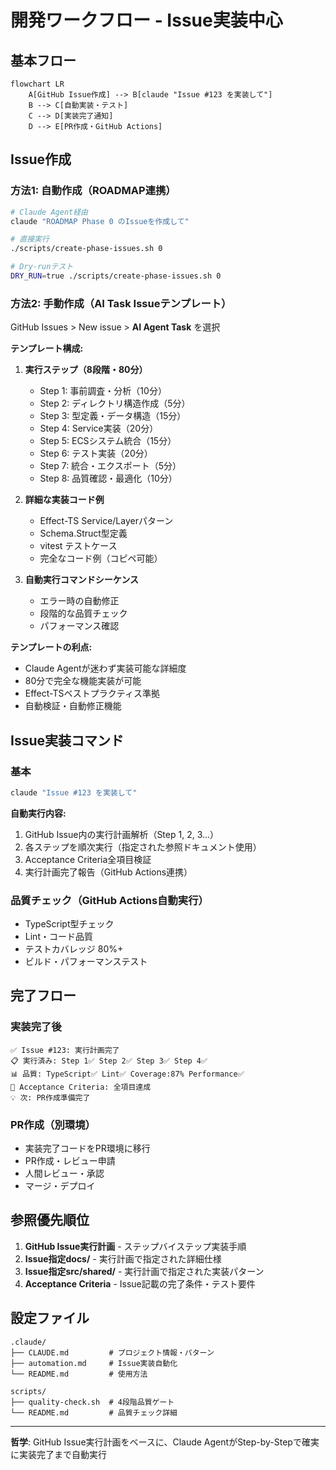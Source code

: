 # 開発ワークフロー - Issue実装中心
## 基本フロー

```mermaid
flowchart LR
    A[GitHub Issue作成] --> B[claude "Issue #123 を実装して"]
    B --> C[自動実装・テスト]
    C --> D[実装完了通知]
    D --> E[PR作成・GitHub Actions]
```

## Issue作成
### 方法1: 自動作成（ROADMAP連携）

```bash
# Claude Agent経由
claude "ROADMAP Phase 0 のIssueを作成して"

# 直接実行
./scripts/create-phase-issues.sh 0

# Dry-runテスト
DRY_RUN=true ./scripts/create-phase-issues.sh 0
```

### 方法2: 手動作成（AI Task Issueテンプレート）

GitHub Issues > New issue > **AI Agent Task** を選択

**テンプレート構成:**
1. **実行ステップ（8段階・80分）**
   - Step 1: 事前調査・分析（10分）
   - Step 2: ディレクトリ構造作成（5分）
   - Step 3: 型定義・データ構造（15分）
   - Step 4: Service実装（20分）
   - Step 5: ECSシステム統合（15分）
   - Step 6: テスト実装（20分）
   - Step 7: 統合・エクスポート（5分）
   - Step 8: 品質確認・最適化（10分）

2. **詳細な実装コード例**
   - Effect-TS Service/Layerパターン
   - Schema.Struct型定義
   - vitest テストケース
   - 完全なコード例（コピペ可能）

3. **自動実行コマンドシーケンス**
   - エラー時の自動修正
   - 段階的な品質チェック
   - パフォーマンス確認

**テンプレートの利点:**
- Claude Agentが迷わず実装可能な詳細度
- 80分で完全な機能実装が可能
- Effect-TSベストプラクティス準拠
- 自動検証・自動修正機能

## Issue実装コマンド
### 基本

```bash
claude "Issue #123 を実装して"
```

**自動実行内容:**
1. GitHub Issue内の実行計画解析（Step 1, 2, 3...）
2. 各ステップを順次実行（指定された参照ドキュメント使用）
3. Acceptance Criteria全項目検証
4. 実行計画完了報告（GitHub Actions連携）

### 品質チェック（GitHub Actions自動実行）

- TypeScript型チェック
- Lint・コード品質
- テストカバレッジ 80%+
- ビルド・パフォーマンステスト

## 完了フロー
### 実装完了後
```
✅ Issue #123: 実行計画完了
📋 実行済み: Step 1✅ Step 2✅ Step 3✅ Step 4✅
📊 品質: TypeScript✅ Lint✅ Coverage:87% Performance✅
🎯 Acceptance Criteria: 全項目達成
💡 次: PR作成準備完了
```

### PR作成（別環境）

- 実装完了コードをPR環境に移行
- PR作成・レビュー申請
- 人間レビュー・承認
- マージ・デプロイ

## 参照優先順位

1. **GitHub Issue実行計画** - ステップバイステップ実装手順
2. **Issue指定docs/** - 実行計画で指定された詳細仕様
3. **Issue指定src/shared/** - 実行計画で指定された実装パターン
4. **Acceptance Criteria** - Issue記載の完了条件・テスト要件

## 設定ファイル
```
.claude/
├── CLAUDE.md         # プロジェクト情報・パターン
├── automation.md     # Issue実装自動化
└── README.md         # 使用方法

scripts/
├── quality-check.sh  # 4段階品質ゲート
└── README.md         # 品質チェック詳細
```

---

**哲学**: GitHub Issue実行計画をベースに、Claude AgentがStep-by-Stepで確実に実装完了まで自動実行
